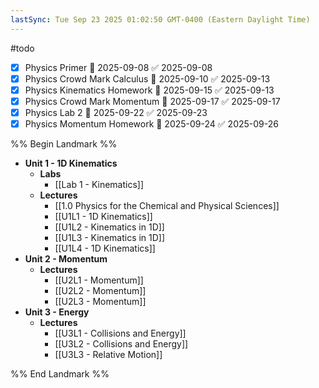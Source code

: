 ```yaml
---
lastSync: Tue Sep 23 2025 01:02:50 GMT-0400 (Eastern Daylight Time)
---
```

#todo
- [x] Physics Primer 📅 2025-09-08 ✅ 2025-09-08
- [x] Physics Crowd Mark Calculus 📅 2025-09-10 ✅ 2025-09-13
- [x] Physics Kinematics Homework 📅 2025-09-15 ✅ 2025-09-13
- [x] Physics Crowd Mark Momentum 📅 2025-09-17 ✅ 2025-09-17
- [x] Physics Lab 2 📅 2025-09-22 ✅ 2025-09-23
- [x] Physics Momentum Homework 📅 2025-09-24 ✅ 2025-09-26

%% Begin Landmark %%
- **Unit 1 - 1D Kinematics**
	- **Labs**
		- [[Lab 1 - Kinematics]]
	- **Lectures**
		- [[1.0 Physics for the Chemical and Physical Sciences]]
		- [[U1L1 - 1D Kinematics]]
		- [[U1L2 - Kinematics in 1D]]
		- [[U1L3 - Kinematics in 1D]]
		- [[U1L4 - 1D Kinematics]]
- **Unit 2 - Momentum**
	- **Lectures**
		- [[U2L1 - Momentum]]
		- [[U2L2 - Momentum]]
		- [[U2L3 - Momentum]]
- **Unit 3 - Energy**
	- **Lectures**
		- [[U3L1 - Collisions and Energy]]
		- [[U3L2 - Collisions and Energy]]
		- [[U3L3 - Relative Motion]]

%% End Landmark %%

